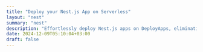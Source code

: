 ```yaml
---
title: "Deploy your Nest.js App on Serverless"
layout: "nest"
summary: "nest"
description: "Effortlessly deploy Nest.js apps on DeployApps, eliminating server management. Enjoy seamless scaling, reduced costs, and increased flexibility with serverless."
date: 2024-12-09T05:10:04+03:00
draft: false
---
```

